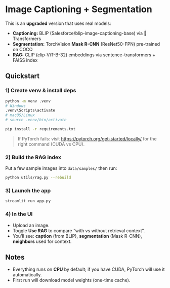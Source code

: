 # Image Captioning + Segmentation 

This is an **upgraded** version that uses real models:
- **Captioning:** BLIP (Salesforce/blip-image-captioning-base) via 🤗 Transformers
- **Segmentation:** TorchVision **Mask R-CNN** (ResNet50-FPN) pre-trained on COCO
- **RAG:** CLIP (clip-ViT-B-32) embeddings via sentence-transformers + FAISS index

## Quickstart

### 1) Create venv & install deps
```bash
python -m venv .venv
# Windows
.venv\Scripts\activate
# macOS/Linux
# source .venv/bin/activate

pip install -r requirements.txt
```

> If PyTorch fails: visit https://pytorch.org/get-started/locally/ for the right command (CUDA vs CPU).

### 2) Build the RAG index 
Put a few sample images into `data/samples/` then run:
```bash
python utils/rag.py --rebuild
```

### 3) Launch the app
```bash
streamlit run app.py
```

### 4) In the UI
- Upload an image.
- Toggle **Use RAG** to compare “with vs without retrieval context”.
- You’ll see: **caption** (from BLIP), **segmentation** (Mask R-CNN), **neighbors** used for context.

## Notes
- Everything runs on **CPU** by default; if you have CUDA, PyTorch will use it automatically.
- First run will download model weights (one-time cache).

